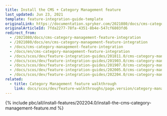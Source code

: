 ```yaml
---
title: Install the CMS + Category Management feature
last_updated: Jun 23, 2021
template: feature-integration-guide-template
originalLink: https://documentation.spryker.com/2021080/docs/cms-category-management-feature-integration
originalArticleId: 7fda2277-78fa-4351-8b4e-547cf6803fd6
redirect_from:
  - /2021080/docs/cms-category-management-feature-integration
  - /2021080/docs/en/cms-category-management-feature-integration
  - /docs/cms-category-management-feature-integration
  - /docs/en/cms-category-management-feature-integration
  - /docs/scos/dev/feature-integration-guides/201811.0/cms-category-management-feature-integration.html
  - /docs/scos/dev/feature-integration-guides/201903.0/cms-category-management-feature-integration.html
  - /docs/scos/dev/feature-integration-guides/201907.0/cms-category-management-feature-integration.html
  - /docs/scos/dev/feature-integration-guides/202005.0/cms-category-management-feature-integration.html
  - /docs/scos/dev/feature-integration-guides/202204.0/cms-category-management-feature-integration.html
related:
  - title: Category Management feature walkthrough
    link: docs/scos/dev/feature-walkthroughs/page.version/category-management-feature-walkthrough.html
---
```

{% include pbc/all/install-features/202204.0/install-the-cms-category-management-feature.md %} <!-- To edit, see /_includes/pbc/all/install-features/202204.0/install-the-cms-category-management-feature.md -->
